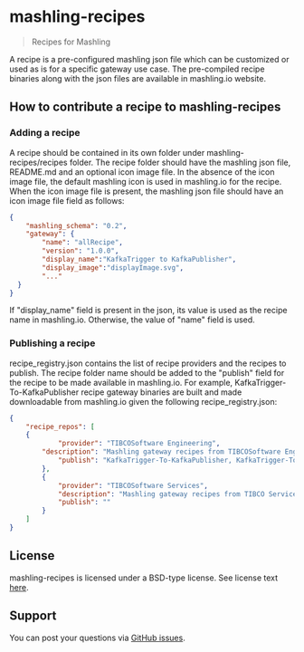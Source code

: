 # mashling-recipes
> Recipes for Mashling

A recipe is a pre-configured mashling json file which can be customized or used as is for a specific gateway use case. The pre-compiled recipe binaries along with the json files are available in mashling.io website.

## How to contribute a recipe to mashling-recipes

### Adding a recipe
A recipe should be contained in its own folder under mashling-recipes/recipes folder. The recipe folder should have the mashling json file, README.md and an optional icon image file. In the absence of the icon image file, the default mashling icon is used in mashling.io for the recipe. When the icon image file is present, the mashling json file should have an icon image file field as follows:

```json
{
	"mashling_schema": "0.2",
	"gateway": {
		"name": "allRecipe",
		"version": "1.0.0",
		"display_name":"KafkaTrigger to KafkaPublisher",
		"display_image":"displayImage.svg",
		"..."
  }
}
```

If "display_name" field is present in the json, its value is used as the recipe name in mashling.io. Otherwise, the value of "name" field is used.

### Publishing a recipe

recipe_registry.json contains the list of recipe providers and the recipes to publish. The recipe folder name should be added to the "publish" field for the recipe to be made available in mashling.io. For example, KafkaTrigger-To-KafkaPublisher recipe gateway binaries are built and made downloadable from mashling.io given the following recipe_registry.json:

```json
{
    "recipe_repos": [
	{
            "provider": "TIBCOSoftware Engineering",
	    "description": "Mashling gateway recipes from TIBCOSoftware Engineering",
            "publish": "KafkaTrigger-To-KafkaPublisher, KafkaTrigger-To-RestInvoker"
        },
        {
            "provider": "TIBCOSoftware Services",
            "description": "Mashling gateway recipes from TIBCO Services",
            "publish": ""
        }
    ]
}
```

## License
mashling-recipes is licensed under a BSD-type license. See license text [here](https://github.com/TIBCOSoftware/mashling-recipes/blob/master/TIBCO%20LICENSE.txt).

## Support
You can post your questions via [GitHub issues](https://github.com/TIBCOSoftware/mashling-recipes/issues).
